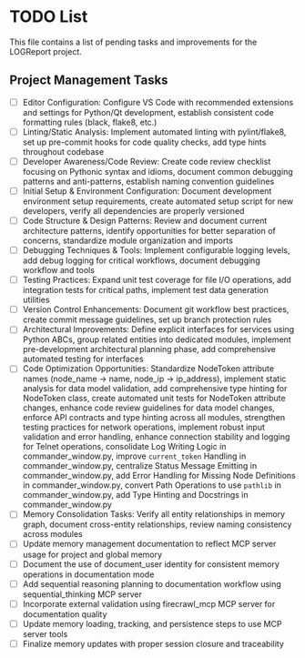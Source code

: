 # TODO List

This file contains a list of pending tasks and improvements for the LOGReport project.

## Project Management Tasks
- [ ] Editor Configuration: Configure VS Code with recommended extensions and settings for Python/Qt development, establish consistent code formatting rules (black, flake8, etc.)
- [ ] Linting/Static Analysis: Implement automated linting with pylint/flake8, set up pre-commit hooks for code quality checks, add type hints throughout codebase
- [ ] Developer Awareness/Code Review: Create code review checklist focusing on Pythonic syntax and idioms, document common debugging patterns and anti-patterns, establish naming convention guidelines
- [ ] Initial Setup & Environment Configuration: Document development environment setup requirements, create automated setup script for new developers, verify all dependencies are properly versioned
- [ ] Code Structure & Design Patterns: Review and document current architecture patterns, identify opportunities for better separation of concerns, standardize module organization and imports
- [ ] Debugging Techniques & Tools: Implement configurable logging levels, add debug logging for critical workflows, document debugging workflow and tools
- [ ] Testing Practices: Expand unit test coverage for file I/O operations, add integration tests for critical paths, implement test data generation utilities
- [ ] Version Control Enhancements: Document git workflow best practices, create commit message guidelines, set up branch protection rules
- [ ] Architectural Improvements: Define explicit interfaces for services using Python ABCs, group related entities into dedicated modules, implement pre-development architectural planning phase, add comprehensive automated testing for interfaces
- [ ] Code Optimization Opportunities: Standardize NodeToken attribute names (node_name → name, node_ip → ip_address), implement static analysis for data model validation, add comprehensive type hinting for NodeToken class, create automated unit tests for NodeToken attribute changes, enhance code review guidelines for data model changes, enforce API contracts and type hinting across all modules, strengthen testing practices for network operations, implement robust input validation and error handling, enhance connection stability and logging for Telnet operations, consolidate Log Writing Logic in commander_window.py, improve `current_token` Handling in commander_window.py, centralize Status Message Emitting in commander_window.py, add Error Handling for Missing Node Definitions in commander_window.py, convert Path Operations to use `pathlib` in commander_window.py, add Type Hinting and Docstrings in commander_window.py
- [ ] Memory Consolidation Tasks: Verify all entity relationships in memory graph, document cross-entity relationships, review naming consistency across modules
- [ ] Update memory management documentation to reflect MCP server usage for project and global memory
- [ ] Document the use of document_user identity for consistent memory operations in documentation mode
- [ ] Add sequential reasoning planning to documentation workflow using sequential_thinking MCP server
- [ ] Incorporate external validation using firecrawl_mcp MCP server for documentation quality
- [ ] Update memory loading, tracking, and persistence steps to use MCP server tools
- [ ] Finalize memory updates with proper session closure and traceability